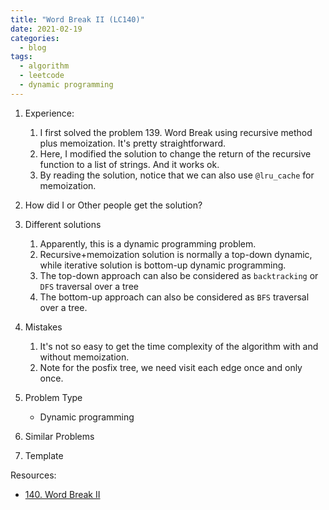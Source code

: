 ```yaml
---
title: "Word Break II (LC140)"
date: 2021-02-19
categories:
  - blog
tags:
  - algorithm
  - leetcode
  - dynamic programming
---
```


1. Experience:
    1. I first solved the problem 139. Word Break using recursive method plus memoization. It's pretty straightforward.
    2. Here, I modified the solution to change the return of the recursive function to a list of strings. And it works ok.
    3. By reading the solution, notice that we can also use `@lru_cache` for memoization.

2. How did I or Other people get the solution? 


3. Different solutions
    1. Apparently, this is a dynamic programming problem.
    2. Recursive+memoization solution is normally a top-down dynamic, while iterative solution is bottom-up dynamic programming. 
    3. The top-down approach can also be considered as `backtracking` or `DFS` traversal over a tree
    4. The bottom-up approach can also be considered as `BFS` traversal over a tree.



4. Mistakes
    1. It's not so easy to get the time complexity of the algorithm with and without memoization. 
    2. Note for the posfix tree, we need visit each edge once and only once.

5. Problem Type
    * Dynamic programming

6. Similar Problems



7. Template



Resources:
* [140. Word Break II][LeetCode Link]

[LeetCode Link]: https://leetcode.com/problems/word-break-ii/